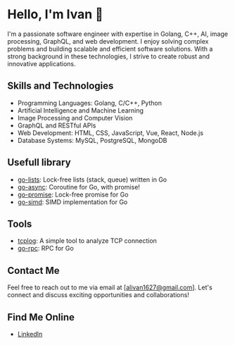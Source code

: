 # Hello, I'm Ivan 👋

I'm a passionate software engineer with expertise in Golang, C++, AI, image processing, GraphQL, and web development. I enjoy solving complex problems and building scalable and efficient software solutions. With a strong background in these technologies, I strive to create robust and innovative applications.

## Skills and Technologies

- Programming Languages: Golang, C/C++, Python
- Artificial Intelligence and Machine Learning
- Image Processing and Computer Vision
- GraphQL and RESTful APIs
- Web Development: HTML, CSS, JavaScript, Vue, React, Node.js
- Database Systems: MySQL, PostgreSQL, MongoDB

## Usefull library

- [go-lists](https://github.com/alivanz/go-lists): Lock-free lists (stack, queue) written in Go
- [go-async](https://github.com/alivanz/go-async): Coroutine for Go, with promise!
- [go-promise](https://github.com/alivanz/go-promise): Lock-free promise for Go
- [go-simd](https://github.com/alivanz/go-simd): SIMD implementation for Go

## Tools

- [tcplog](https://github.com/alivanz/tcplog): A simple tool to analyze TCP connection
- [go-rpc](https://github.com/alivanz/rpc2): RPC for Go

## Contact Me

Feel free to reach out to me via email at [alivan1627@gmail.com]. Let's connect and discuss exciting opportunities and collaborations!

## Find Me Online

- [LinkedIn](https://www.linkedin.com/in/alivan-akbar-b29a91126/)
